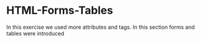 # HTML-Forms-Tables
In this exercise we used more attributes and tags. In this section forms and tables were introduced
